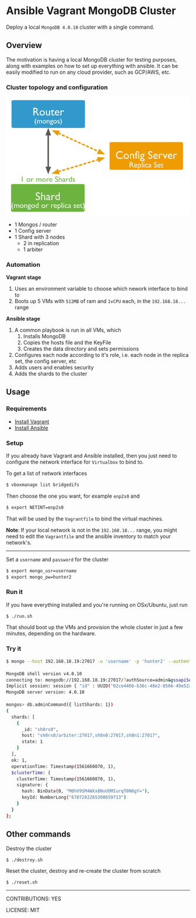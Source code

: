# Ansible Vagrant MongoDB Cluster

Deploy a local `MongoDB 4.0.10` cluster with a single command.

## Overview

The motivation is having a local MongoDB cluster for testing purposes, along with examples on how to set up everything with ansible. It can be easily modified to run on any cloud provider, such as GCP/AWS, etc.

### Cluster topology and configuration

![MongoDB minimal cluste topology](./cluster.svg)

- 1 Mongos / router
- 1 Config server
- 1 Shard with 3 nodes
  - 2 in replication
  - 1 arbiter

### Automation

**Vagrant stage**

1. Uses an environment variable to choose which nework interface to bind to
2. Boots up 5 VMs with `512MB` of ram and `1vCPU` each, in the `192.168.18...` range

**Ansible stage**

1. A common playbook is run in all VMs, which
   1. Installs MongoDB
   2. Copies the hosts file and the KeyFile
   3. Creates the data directory and sets permissions
2. Configures each node according to it's role, i.e. each node in the replica set, the config server, etc
3. Adds users and enables security
4. Adds the shards to the cluster

## Usage

### Requirements

- [Install Vagrant](https://www.vagrantup.com/docs/installation/)
- [Install Ansible](https://docs.ansible.com/ansible/latest/installation_guide/intro_installation.html)

### Setup

If you already have Vagrant and Ansible installed, then you just need to configure the network interface for `Virtualbox` to bind to.

To get a list of network interfaces

```bash
$ vboxmanage list bridgedifs
```

Then choose the one you want, for example `enp2s0` and

```bash
$ export NETINT=enp2s0
```

That will be used by the `Vagrantfile` to bind the virtual machines.

**Note**: If your local network is not in the `192.168.18...` range, you might need to edit the `Vagrantfile` and the ansible inventory to match your network's.

---

Set a `username` and `password` for the cluster

```bash
$ export mongo_usr=username
$ export mongo_pw=hunter2
```

### Run it

If you have everything installed and you're running on OSx/Ubuntu, just run

```
$ ./run.sh
```

That should boot up the VMs and provision the whole cluster in just a few minutes, depending on the hardware.

### Try it

```bash
$ mongo --host 192.168.18.19:27017 -u 'username' -p 'hunter2' --authenticationDatabase 'admin'

MongoDB shell version v4.0.10
connecting to: mongodb://192.168.18.19:27017/?authSource=admin&gssapiServiceName=mongodb
Implicit session: session { "id" : UUID("02ce446b-b36c-48e2-8566-49e52abeb8d9") }
MongoDB server version: 4.0.10

mongos> db.adminCommand({ listShards: 1})
{
  shards: [
    {
      _id: "sh0rs0",
      host: "sh0rs0/arbiter:27017,sh0n0:27017,sh0n1:27017",
      state: 1
    }
  ],
  ok: 1,
  operationTime: Timestamp(1561660870, 1),
  $clusterTime: {
    clusterTime: Timestamp(1561660870, 1),
    signature: {
      hash: BinData(0, "M0hV9SM4WXx8NvUOMIurqT0N6gY="),
      keyId: NumberLong("6707282265308659713")
    }
  }
};
```

## Other commands

Destroy the cluster

```
$ ./destroy.sh
```

Reset the cluster, destroy and re-create the cluster from scratch

```
$ ./reset.sh
```

---

CONTRIBUTIONS: YES

LICENSE: MIT
